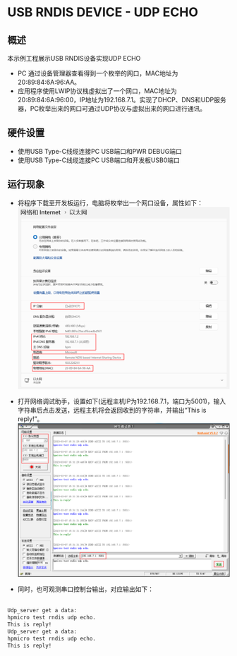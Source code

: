 # USB RNDIS DEVICE - UDP ECHO

## 概述

本示例工程展示USB RNDIS设备实现UDP ECHO

- PC 通过设备管理器查看得到一个枚举的网口，MAC地址为20:89:84:6A:96:AA。
- 应用程序使用LWIP协议栈虚拟出了一个网口，MAC地址为20:89:84:6A:96:00，IP地址为192.168.7.1。实现了DHCP、DNS和UDP服务器，PC枚举出来的网口可通过UDP协议与虚拟出来的网口进行通讯。

## 硬件设置

- 使用USB Type-C线缆连接PC USB端口和PWR DEBUG端口
- 使用USB Type-C线缆连接PC USB端口和开发板USB0端口

## 运行现象

- 将程序下载至开发板运行，电脑将枚举出一个网口设备，属性如下：
![ethernet_property.png](../../../../../../../assets/sdk/samples/cherryusb/ethernet_property.png)

- 打开网络调试助手，设置如下(远程主机IP为192.168.7.1，端口为5001)，输入字符串后点击发送，远程主机将会返回收到的字符串，并输出“This is reply!”。
![udp_echo.png](../../../../../../../assets/sdk/samples/cherryusb/udp_echo.png)

- 同时，也可观测串口控制台输出，对应输出如下：
```console

Udp_server get a data:
hpmicro test rndis udp echo.
This is reply!
Udp_server get a data:
hpmicro test rndis udp echo.
This is reply!

```
